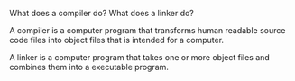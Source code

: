 What does a compiler do? What does a linker do?

A compiler is a computer program that transforms human readable source code files into object files that is intended for a computer.

A linker is a computer program that takes one or more object files and combines them into a executable program.
